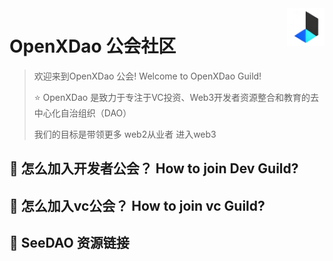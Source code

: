 <a href="https://seedao.xyz/">
    <img src="openx.png" alt="SeeDAO logo" title="SeeDAO" align="right" height="60" />
</a>

# OpenXDao 公会社区

> 欢迎来到OpenXDao 公会! Welcome to OpenXDao Guild!
> 
> ⭐ OpenXDao 是致力于专注于VC投资、Web3开发者资源整合和教育的去中心化自治组织（DAO）
>
> 我们的目标是带领更多 web2从业者 进入web3
>

## 🙋 怎么加入开发者公会？ How to join Dev Guild?






## 🙋 怎么加入vc公会？ How to join vc Guild?





## 📌 SeeDAO 资源链接